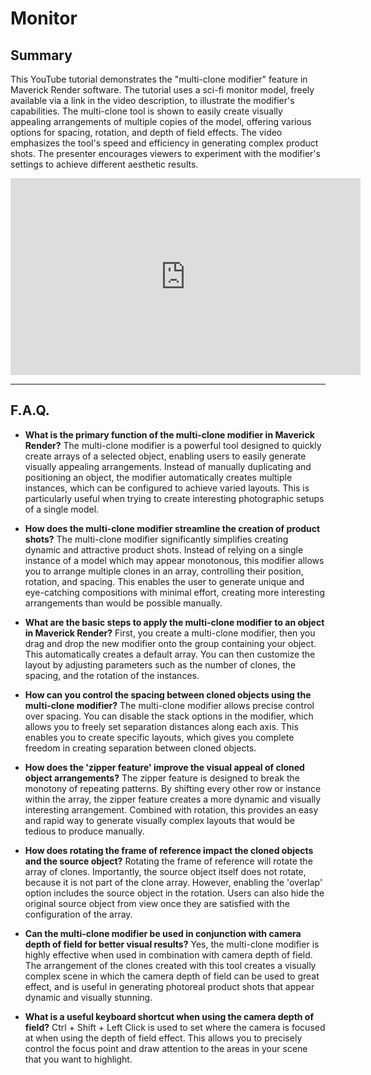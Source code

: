# Monitor

## Summary

This YouTube tutorial demonstrates the "multi-clone modifier" feature in Maverick Render software. The tutorial uses a sci-fi monitor model, freely available via a link in the video description, to illustrate the modifier's capabilities. The multi-clone tool is shown to easily create visually appealing arrangements of multiple copies of the model, offering various options for spacing, rotation, and depth of field effects. The video emphasizes the tool's speed and efficiency in generating complex product shots. The presenter encourages viewers to experiment with the modifier's settings to achieve different aesthetic results.

<iframe width="560" height="315" src="https://www.youtube.com/embed/2Gn_Aw2cDLA?si=YHMQLq37W43xtPuH" title="YouTube video player" frameborder="0" allow="accelerometer; autoplay; clipboard-write; encrypted-media; gyroscope; picture-in-picture; web-share" referrerpolicy="strict-origin-when-cross-origin" allowfullscreen></iframe>

---

## F.A.Q.

- **What is the primary function of the multi-clone modifier in Maverick Render?**
The multi-clone modifier is a powerful tool designed to quickly create arrays of a selected object, enabling users to easily generate visually appealing arrangements. Instead of manually duplicating and positioning an object, the modifier automatically creates multiple instances, which can be configured to achieve varied layouts. This is particularly useful when trying to create interesting photographic setups of a single model.

- **How does the multi-clone modifier streamline the creation of product shots?**
The multi-clone modifier significantly simplifies creating dynamic and attractive product shots. Instead of relying on a single instance of a model which may appear monotonous, this modifier allows you to arrange multiple clones in an array, controlling their position, rotation, and spacing. This enables the user to generate unique and eye-catching compositions with minimal effort, creating more interesting arrangements than would be possible manually.

- **What are the basic steps to apply the multi-clone modifier to an object in Maverick Render?**
First, you create a multi-clone modifier, then you drag and drop the new modifier onto the group containing your object. This automatically creates a default array. You can then customize the layout by adjusting parameters such as the number of clones, the spacing, and the rotation of the instances.

- **How can you control the spacing between cloned objects using the multi-clone modifier?**
The multi-clone modifier allows precise control over spacing. You can disable the stack options in the modifier, which allows you to freely set separation distances along each axis. This enables you to create specific layouts, which gives you complete freedom in creating separation between cloned objects.

- **How does the 'zipper feature' improve the visual appeal of cloned object arrangements?**
The zipper feature is designed to break the monotony of repeating patterns. By shifting every other row or instance within the array, the zipper feature creates a more dynamic and visually interesting arrangement. Combined with rotation, this provides an easy and rapid way to generate visually complex layouts that would be tedious to produce manually.

- **How does rotating the frame of reference impact the cloned objects and the source object?**
Rotating the frame of reference will rotate the array of clones. Importantly, the source object itself does not rotate, because it is not part of the clone array. However, enabling the 'overlap' option includes the source object in the rotation. Users can also hide the original source object from view once they are satisfied with the configuration of the array.

- **Can the multi-clone modifier be used in conjunction with camera depth of field for better visual results?**
Yes, the multi-clone modifier is highly effective when used in combination with camera depth of field. The arrangement of the clones created with this tool creates a visually complex scene in which the camera depth of field can be used to great effect, and is useful in generating photoreal product shots that appear dynamic and visually stunning.

- **What is a useful keyboard shortcut when using the camera depth of field?**
Ctrl + Shift + Left Click is used to set where the camera is focused at when using the depth of field effect. This allows you to precisely control the focus point and draw attention to the areas in your scene that you want to highlight.